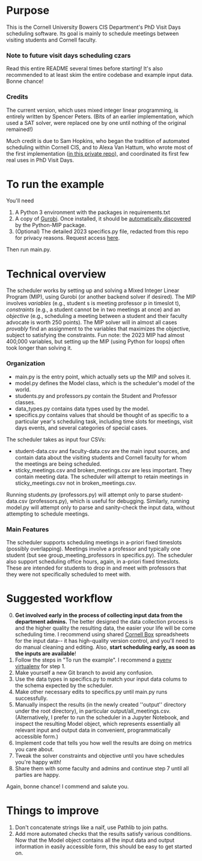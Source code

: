 # Purpose

This is the 
Cornell University Bowers CIS Department's 
PhD Visit Days scheduling software.
Its goal is mainly to schedule meetings between visiting students and Cornell faculty.

### Note to future visit days scheduling czars
Read this entire README several times before starting!
It's also recommended to at least skim the entire codebase and example input data.
Bonne chance!

### Credits 
The current version, which uses mixed integer linear programming, is entirely written by Spencer Peters.
(Bits of an earlier implementation, which used a SAT solver, were replaced one by one until nothing of the original remained!)

Much credit is due to Sam Hopkins, who began the tradition of automated scheduling within Cornell CIS, 
and to Alexa Van Hattum, who wrote most of the first implementation
([in this private repo](https://github.com/avanhatt/visit-schedule-scripts/tree/visitday2023-2)),
and coordinated its first few real uses in PhD Visit Days.

# To run the example
You'll need
1. A Python 3 environment with the packages in requirements.txt
2. A copy of [Gurobi](https://www.gurobi.com/academia/academic-program-and-licenses/). Once installed, it 
should be
[automatically discovered]([https://python-mip.readthedocs.io/en/latest/install.html#gurobi-installation-and-configuration-optional]
(Gurobi)) 
by the Python-MIP package.
3. (Optional) The detailed 2023 specifics.py file, redacted from this repo for privacy reasons. 
Request access 
[here](https://drive.google.com/file/d/1qJLTmYzKPWQpQf0qjWe7aZb87qhoFqeQ/view?usp=sharing).

Then run main.py.

# Technical overview
The scheduler works by setting up and solving a Mixed Integer Linear Program (MIP), using Gurobi 
(or another backend solver if desired). The MIP involves
*variables*
(e.g., student s is meeting professor p in timeslot t),
*constraints*
(e.g., a student cannot be in two meetings at once)
and an *objective*
(e.g., scheduling a meeting between a student and their faculty advocate is worth 250 points).
The MIP solver will in almost all cases *provably* find an assignment to the variables that
maximizes the objective, subject to satisfying the constraints. 
Fun note: the 2023 MIP had almost 400,000 variables, 
but setting up the MIP (using Python for loops)
often took longer than solving it.


### Organization
- main.py is the entry point, which actually sets up the MIP and solves it.
- model.py defines the Model class, which is the scheduler's model of the world. 
- students.py and professors.py contain the Student and Professor classes.
- data_types.py contains data types used by the model.
- specifics.py contains values that should be thought of as specific to a particular year's scheduling task,
including time slots for meetings, visit days events, and several categories of special cases.

The scheduler takes as input four CSVs:
- student-data.csv and faculty-data.csv are the main input sources, and contain data about the visiting students and Cornell faculty
for whom the meetings are being scheduled.
- sticky_meetings.csv and broken_meetings.csv are less important. They contain meeting data. 
The scheduler will attempt to retain meetings in sticky_meetings.csv not in broken_meetings.csv.

Running students.py (professors.py) will attempt only to parse student-data.csv (professors.py),
which is useful for debugging. Similarly, running model.py will attempt only to parse and sanity-check 
the input data, without attempting to schedule meetings.

### Main Features

The scheduler supports scheduling meetings in a-priori fixed timeslots (possibly overlapping). 
Meetings involve a professor and typically one student (but see group_meeting_professors in specifics.py).
The scheduler also support scheduling office hours, again, in a-priori fixed timeslots. 
These are intended for students to drop in and meet with professors 
that they were not specifically scheduled to meet with.

# Suggested workflow
0. **Get involved early in the process of collecting input data from the department admins.**
The better designed the data collection process is and the higher quality the resulting data, 
the easier your life will be come scheduling time.
I recommend using shared [Cornell Box](https://it.cornell.edu/box) spreadsheets for the input data--
it has high-quality version control, and you'll need to do manual cleaning and editing.
Also, **start scheduling early, as soon as the inputs are available**!
1. Follow the steps in "To run the example". I recommend a [pyenv virtualenv](https://realpython.com/intro-to-pyenv/) for step 1. 
2. Make yourself a new Git branch to avoid any confusion.
3. Use the data types in specifics.py to match your input data colums to the schema expected by the scheduler.
4. Make other necessary edits to specifics.py until main.py runs successfully.
5. Manually inspect the results (in the newly created ''output'' directory under the root directory), 
in particular output/all_meetings.csv.
   (Alternatively, I prefer to run the scheduler in a Jupyter Notebook,
and inspect the resulting Model object, which
represents essentially all relevant input and output data in convenient,
programmatically accessible form.)
6. Implement code that tells you how well the results are doing on metrics you care about.
7. Tweak the solver constraints and objective until you have schedules you're happy with!
8. Share them with some faculty and admins and continue step 7 until all parties are happy.

Again, bonne chance! I commend and salute you.

# Things to improve

1. Don't concatenate strings like a naïf, use Pathlib to join paths.
2. Add more automated checks that the results satisfy various conditions.
Now that the Model object contains all the input data and output information in easily
accessible form, this should be easy to get started on.

